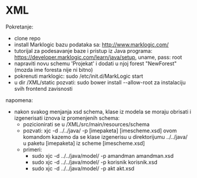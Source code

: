 # XML

Pokretanje:
- clone repo
- install Marklogic bazu podataka sa: http://www.marklogic.com/
- tutorijal za podesavanje baze i pristup iz Java programa: https://developer.marklogic.com/learn/java/setup, uname, pass: root
- napraviti novu schemu 'Projekat' i dodati u njoj forest "NewForest" (mozda ime foresta nije ni bitno)
- pokrenuti marklogic: sudo /etc/init.d/MarkLogic start
- u dir /XML/static pozvati: sudo bower install --allow-root  za instalaciju svih frontend zavisnosti

napomena:
- nakon svakog menjanja xsd schema, klase iz modela se moraju obrisati i izgenerisati iznova iz promenjenih schema:
  - pozicionirati se u /XML/src/main/resources/schema
  - pozvati: xjc -d ../../java/ -p [imepaketa] [imescheme.xsd]    ovom komandom kazemo da se klase izgenerisu u direktorijumu ../../java/ u paketu [imepaketa] iz scheme [imescheme.xsd]
  - primeri:
    - sudo xjc -d ../../java/model/ -p amandman amandman.xsd
    - sudo xjc -d ../../java/model/ -p korisnik korisnik.xsd
    - sudo xjc -d ../../java/model/ -p akt akt.xsd

